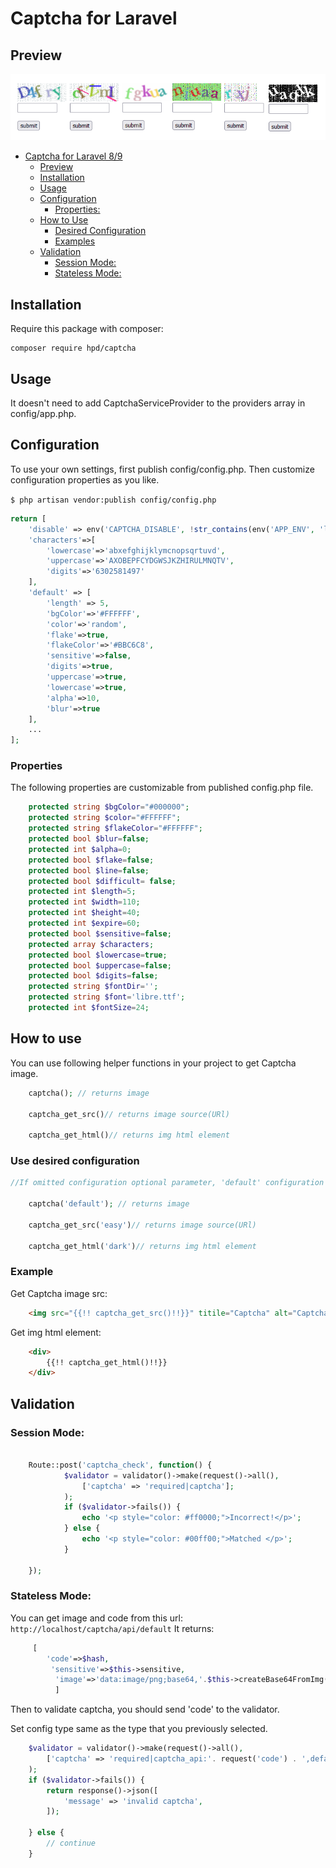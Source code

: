 # Captcha for Laravel 



## Preview
![preview](samples.png)

- [Captcha for Laravel 8/9](#captcha-for-laravel-8-9-10)
  * [Preview](#preview)
  * [Installation](#installation)
  * [Usage](#usage)
  * [Configuration](#configuration)
    + [Properties:](#Properties)
  * [How to Use](#how-to-use)
    + [Desired Configuration ](#use-desired-configuration)
    + [Examples](#example)
  * [Validation](#validation)
     + [Session Mode: ](#session-mode)
     + [Stateless Mode:](#stateless-mode)
  
## Installation


Require this package with composer:
```
composer require hpd/captcha
```
## Usage

It doesn't need to add CaptchaServiceProvider to the providers array in config/app.php.


## Configuration

To use your own settings, first publish config/config.php.
Then customize configuration properties as you like.

```$ php artisan vendor:publish config/config.php```
```php
return [
    'disable' => env('CAPTCHA_DISABLE', !str_contains(env('APP_ENV', 'local'), 'prod')),
    'characters'=>[
        'lowercase'=>'abxefghijklymcnopsqrtuvd',
        'uppercase'=>'AXOBEPFCYDGWSJKZHIRULMNQTV',
        'digits'=>'6302581497'
    ],
    'default' => [
        'length' => 5,
        'bgColor'=>'#FFFFFF',
        'color'=>'random',
        'flake'=>true,
        'flakeColor'=>'#BBC6C8',
        'sensitive'=>false,
        'digits'=>true,
        'uppercase'=>true,
        'lowercase'=>true,
        'alpha'=>10,
        'blur'=>true
    ],
    ...
];
```
### Properties
The following properties are customizable from published config.php file.
```php
    protected string $bgColor="#000000";
    protected string $color="#FFFFFF";
    protected string $flakeColor="#FFFFFF";
    protected bool $blur=false;
    protected int $alpha=0;
    protected bool $flake=false;
    protected bool $line=false;
    protected bool $difficult= false;
    protected int $length=5;
    protected int $width=110;
    protected int $height=40;
    protected int $expire=60;
    protected bool $sensitive=false;
    protected array $characters;
    protected bool $lowercase=true;
    protected bool $uppercase=false;
    protected bool $digits=false;
    protected string $fontDir='';
    protected string $font='libre.ttf';
    protected int $fontSize=24;
```

## How to use
You can use following helper functions in your project to get Captcha image.
```php
    captcha(); // returns image
    
    captcha_get_src()// returns image source(URl)

    captcha_get_html()// returns img html element
```
### Use desired configuration
```php
//If omitted configuration optional parameter, 'default' configuration will be used.

    captcha('default'); // returns image
    
    captcha_get_src('easy')// returns image source(URl)

    captcha_get_html('dark')// returns img html element
```
### Example

Get Captcha image src:
```html
    <img src="{{!! captcha_get_src()!!}}" titile="Captcha" alt="Captcha">
```
Get img html element:
```html
    <div>
        {{!! captcha_get_html()!!}}
    </div>
```

## Validation
### Session Mode:
```php

    Route::post('captcha_check', function() {
            $validator = validator()->make(request()->all(), 
                ['captcha' => 'required|captcha'];
            );
            if ($validator->fails()) {
                echo '<p style="color: #ff0000;">Incorrect!</p>';
            } else {
                echo '<p style="color: #00ff00;">Matched </p>';
            }
   
    });
```
### Stateless Mode:
You can get image and code from this url:
`http://localhost/captcha/api/default`
It returns:
```php
     [
        'code'=>$hash,
         'sensitive'=>$this->sensitive,
          'image'=>'data:image/png;base64,'.$this->createBase64FromImg($this->image)
          ]
```

Then to validate captcha, you should send 'code' to the validator.

Set config type same as the type that you previously selected.
```php
    $validator = validator()->make(request()->all(),
        ['captcha' => 'required|captcha_api:'. request('code') . ',default'];
    );
    if ($validator->fails()) {
        return response()->json([
            'message' => 'invalid captcha',
        ]);

    } else {
        // continue
    }
```

        
 
